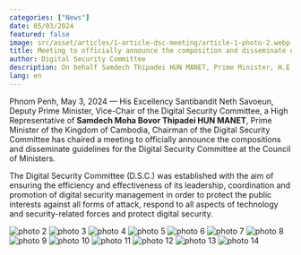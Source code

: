 ```yaml
---
categories: ["News"]
date: 05/03/2024
featured: false
image: src/asset/articles/1-article-dsc-meeting/article-1-photo-2.webp
title: Meeting to officially announce the composition and disseminate guidelines for the Digital Security Committee (D.S.C.)
author: Digital Security Committee
description: On behalf Samdech Thipadei HUN MANET, Prime Minister, H.E. Santibandit Neth Savoeun, Deputy Prime Minister has presided over the first meeting of D.S.C.
lang: en
---
```


Phnom Penh, May 3, 2024 — His Excellency Santibandit Neth Savoeun, Deputy Prime Minister, Vice-Chair of the Digital Security Committee, a High Representative of <Strong>Samdech Moha Bovor Thipadei HUN MANET</Strong>, Prime Minister of the Kingdom of Cambodia, Chairman of the Digital Security Committee has chaired a meeting to officially announce the compositions and disseminate guidelines for the Digital Security Committee at the Council of Ministers.

The Digital Security Committee (D.S.C.) was established with the aim of ensuring the efficiency and effectiveness of its leadership, coordination and promotion of digital security management in order to protect the public interests against all forms of attack, respond to all aspects of technology and security-related forces and protect digital security.

![photo 2](src/asset/articles/1-article-dsc-meeting/article-1-photo-1.webp)
![photo 3](src/asset/articles/1-article-dsc-meeting/article-1-photo-3.webp)
![photo 4](src/asset/articles/1-article-dsc-meeting/article-1-photo-4.webp)
![photo 5](src/asset/articles/1-article-dsc-meeting/article-1-photo-5.webp)
![photo 6](src/asset/articles/1-article-dsc-meeting/article-1-photo-6.webp)
![photo 7](src/asset/articles/1-article-dsc-meeting/article-1-photo-7.webp)
![photo 8](src/asset/articles/1-article-dsc-meeting/article-1-photo-8.webp)
![photo 9](src/asset/articles/1-article-dsc-meeting/article-1-photo-9.webp)
![photo 10](src/asset/articles/1-article-dsc-meeting/article-1-photo-10.webp)
![photo 11](src/asset/articles/1-article-dsc-meeting/article-1-photo-11.webp)
![photo 12](src/asset/articles/1-article-dsc-meeting/article-1-photo-12.webp)
![photo 13](src/asset/articles/1-article-dsc-meeting/article-1-photo-13.webp)
![photo 14](src/asset/articles/1-article-dsc-meeting/article-1-photo-14.webp)
